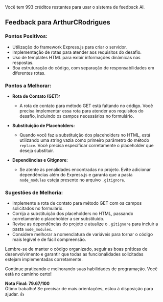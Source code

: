 Você tem 993 créditos restantes para usar o sistema de feedback AI.
## Feedback para ArthurCRodrigues

### Pontos Positivos:
- Utilização do framework Express.js para criar o servidor.
- Implementação de rotas para atender aos requisitos do desafio.
- Uso de templates HTML para exibir informações dinâmicas nas respostas.
- Boa estruturação do código, com separação de responsabilidades em diferentes rotas.

### Pontos a Melhorar:
- **Rota de Contato (GET):**
  - A rota de contato para método GET está faltando no código. Você precisa implementar essa rota para atender aos requisitos do desafio, incluindo os campos necessários no formulário.
  
- **Substituição de Placeholders:**
  - Quando você faz a substituição dos placeholders no HTML, está utilizando uma string vazia como primeiro parâmetro do método `replace`. Você precisa especificar corretamente o placeholder que deseja substituir.

- **Dependências e Gitignore:**
  - Se atente às penalidades encontradas no projeto. Evite adicionar dependências além do Express.js e garanta que a pasta `node_modules` esteja presente no arquivo `.gitignore`.

### Sugestões de Melhoria:
- Implemente a rota de contato para método GET com os campos solicitados no formulário.
- Corrija a substituição dos placeholders no HTML, passando corretamente o placeholder a ser substituído.
- Revise as dependências do projeto e atualize o `.gitignore` para incluir a pasta `node_modules`.
- Considere melhorar a nomenclatura de variáveis para tornar o código mais legível e de fácil compreensão.

Lembre-se de manter o código organizado, seguir as boas práticas de desenvolvimento e garantir que todas as funcionalidades solicitadas estejam implementadas corretamente.

Continue praticando e melhorando suas habilidades de programação. Você está no caminho certo!

**Nota Final: 79.67/100**  
Ótimo trabalho! Se precisar de mais orientações, estou à disposição para ajudar. 👍